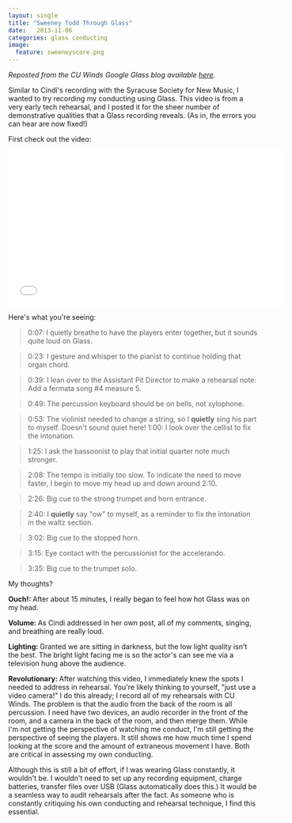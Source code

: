 ```yaml
---
layout: single
title: "Sweeney Todd Through Glass"
date:   2013-11-06
categories: glass conducting
image:
  feature: sweeneyscore.png
---
```

<i>Reposted from the CU Winds Google Glass blog available <a href="http://blogs.cornell.edu/cuwindsglass/2013/11/06/sweeney-todd-through-google-glass/">here</a>.</i>

Similar to Cindi's recording with the Syracuse Society for New Music, I wanted to try recording my conducting using Glass. This video is from a very early tech rehearsal, and I posted it for the sheer number of demonstrative qualities that a Glass recording reveals. (As in, the errors you can hear are now fixed!)

First check out the video:

<iframe src="//www.youtube.com/embed/teuHR0x3btY" frameborder="0" width="560" height="315"></iframe>


Here's what you're seeing:

>0:07: I quietly breathe to have the players enter together, but it sounds quite loud on Glass.

>0:23: I gesture and whisper to the pianist to continue holding that organ chord.

>0:39: I lean over to the Assistant Pit Director to make a rehearsal note: Add a fermata song #4 measure 5.

>0:49: The percussion keyboard should be on bells, not xylophone.

>0:53: The violinist needed to change a string, so I <strong>quietly</strong> sing his part to myself. Doesn't 
sound quiet here!
>1:00: I look over the cellist to fix the intonation.

>1:25: I ask the bassoonist to play that initial quarter note much stronger.

>2:08: The tempo is initially too slow. To indicate the need to move faster, I begin to move my head up and down
around 2:10.

>2:26: Big cue to the strong trumpet and horn entrance.

>2:40: I <strong>quietly</strong> say "ow" to myself, as a reminder to fix the intonation in the waltz section.

>3:02: Big cue to the stopped horn.

>3:15: Eye contact with the percussionist for the accelerando.

>3:35: Big cue to the trumpet solo.


My thoughts?

<strong>Ouch!: </strong>After about 15 minutes, I really began to feel how hot Glass was on my head.

<strong>Volume: </strong>As Cindi addressed in her own post, all of my comments, singing, and breathing are really loud.

<strong>Lighting: </strong>Granted we are sitting in darkness, but the low light quality isn't the best. The bright light facing me is so the actor's can see me via a television hung above the audience.

<strong>Revolutionary: </strong>After watching this video, I immediately knew the spots I needed to address in rehearsal. You're likely thinking to yourself, "just use a video camera!" I do this already; I record all of my rehearsals with CU Winds. The problem is that the audio from the back of the room is all percussion. I need have two devices, an audio recorder in the front of the room, and a camera in the back of the room, and then merge them. While I'm not getting the perspective of watching me conduct, I'm still getting the perspective of seeing the players. It still shows me how much time I spend looking at the score and the amount of extraneous movement I have. Both are critical in assessing my own conducting.

Although this is still a bit of effort, if I was wearing Glass constantly, it wouldn't be. I wouldn't need to set up any recording equipment, charge batteries, transfer files over USB (Glass automatically does this.) It would be a seamless way to audit rehearsals after the fact. As someone who is constantly critiquing his own conducting and rehearsal technique, I find this essential.